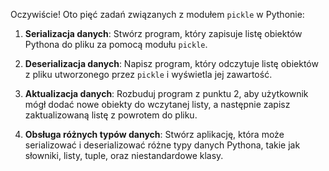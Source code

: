 Oczywiście! Oto pięć zadań związanych z modułem `pickle` w Pythonie:

1. **Serializacja danych**: Stwórz program, który zapisuje listę obiektów Pythona do pliku za pomocą modułu `pickle`.

2. **Deserializacja danych**: Napisz program, który odczytuje listę obiektów z pliku utworzonego przez `pickle` i wyświetla jej zawartość.

3. **Aktualizacja danych**: Rozbuduj program z punktu 2, aby użytkownik mógł dodać nowe obiekty do wczytanej listy, a następnie zapisz zaktualizowaną listę z powrotem do pliku.

4. **Obsługa różnych typów danych**: Stwórz aplikację, która może serializować i deserializować różne typy danych Pythona, takie jak słowniki, listy, tuple, oraz niestandardowe klasy.